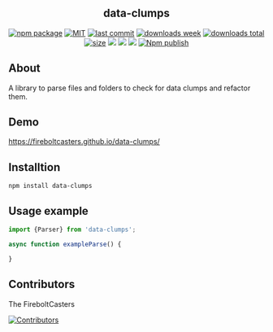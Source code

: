 <h2 align="center">
    data-clumps
</h2>

<p align="center">
  <a href="https://badge.fury.io/js/data-clumps.svg"><img src="https://badge.fury.io/js/data-clumps.svg" alt="npm package" /></a>
  <a href="https://img.shields.io/github/license/FireboltCasters/data-clumps"><img src="https://img.shields.io/github/license/FireboltCasters/data-clumps" alt="MIT" /></a>
  <a href="https://img.shields.io/github/last-commit/FireboltCasters/data-clumps?logo=git"><img src="https://img.shields.io/github/last-commit/FireboltCasters/data-clumps?logo=git" alt="last commit" /></a>
  <a href="https://www.npmjs.com/package/data-clumps"><img src="https://img.shields.io/npm/dm/data-clumps.svg" alt="downloads week" /></a>
  <a href="https://www.npmjs.com/package/data-clumps"><img src="https://img.shields.io/npm/dt/data-clumps.svg" alt="downloads total" /></a>
  <a href="https://github.com/FireboltCasters/data-clumps"><img src="https://shields.io/github/languages/code-size/FireboltCasters/data-clumps" alt="size" /></a>
  <a href="https://github.com/google/gts" alt="Google TypeScript Style"><img src="https://img.shields.io/badge/code%20style-google-blueviolet.svg"/></a>
  <a href="https://shields.io/" alt="Google TypeScript Style"><img src="https://img.shields.io/badge/uses-TypeScript-blue.svg"/></a>
  <a href="https://github.com/marketplace/actions/lint-action"><img src="https://img.shields.io/badge/uses-Lint%20Action-blue.svg"/></a>
  <a href="https://github.com/FireboltCasters/data-clumps/actions/workflows/npmPublish.yml"><img src="https://github.com/FireboltCasters/data-clumps/actions/workflows/npmPublish.yml/badge.svg" alt="Npm publish" /></a>
</p>

## About

A library to parse files and folders to check for data clumps and refactor them.

## Demo

https://fireboltcasters.github.io/data-clumps/

## Installtion

```
npm install data-clumps
```

## Usage example

```javascript
import {Parser} from 'data-clumps';

async function exampleParse() {

}
```




## Contributors

The FireboltCasters

<a href="https://github.com/FireboltCasters/data-clumps"><img src="https://contrib.rocks/image?repo=FireboltCasters/data-clumps" alt="Contributors" /></a>

